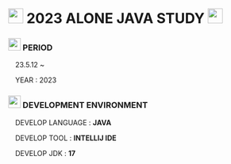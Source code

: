 <h1> <img src = "https://cdn-icons-png.flaticon.com/128/10832/10832939.png" width = "30" height = "30" > 2023 ALONE JAVA STUDY <img src = "https://cdn-icons-png.flaticon.com/128/10832/10832939.png" width = "30" height = "30" > </h1>

<h3> <img src = "https://cdn-icons-png.flaticon.com/512/6597/6597133.png" width = "25" height = "25" > PERIOD </h3>
<p> <img src = "https://cdn-icons-png.flaticon.com/512/520/520459.png" width = "10" height = "10"> 23.5.12 ~ </p>
<p> <img src = "https://cdn-icons-png.flaticon.com/512/520/520459.png" width = "10" height = "10"> YEAR : 2023 </p>

<h3> <img src = "https://cdn-icons-png.flaticon.com/512/1557/1557167.png" width = "25" height = "25"> DEVELOPMENT ENVIRONMENT </h3>
<p> <img src = "https://cdn-icons-png.flaticon.com/512/520/520459.png" width = "10" height = "10"> DEVELOP LANGUAGE : <strong> JAVA </strong> </p>
<p> <img src = "https://cdn-icons-png.flaticon.com/512/520/520459.png" width = "10" height = "10"> DEVELOP TOOL : <strong> INTELLIJ IDE </strong> </p>
<p> <img src = "https://cdn-icons-png.flaticon.com/512/520/520459.png" width = "10" height = "10"> DEVELOP JDK : <strong> 17 </strong> </p>

